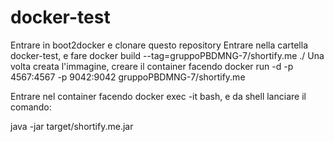 # docker-test
Entrare in boot2docker e clonare questo repository
Entrare nella cartella docker-test, e fare docker build --tag=gruppoPBDMNG-7/shortify.me ./
Una volta creata l'immagine, creare il container facendo docker run -d -p 4567:4567 -p 9042:9042 gruppoPBDMNG-7/shortify.me

Entrare nel container facendo docker exec -it <id del container> bash, e da shell lanciare il comando:

java -jar target/shortify.me.jar
